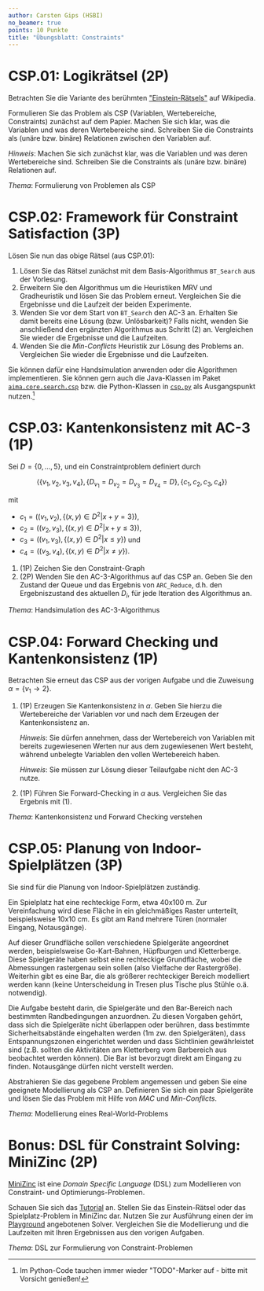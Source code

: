```yaml
---
author: Carsten Gips (HSBI)
no_beamer: true
points: 10 Punkte
title: "Übungsblatt: Constraints"
---
```


# CSP.01: Logikrätsel (2P)

Betrachten Sie die Variante des berühmten
["Einstein-Rätsels"](https://de.wikipedia.org/wiki/Zebrar%C3%A4tsel) auf Wikipedia.

Formulieren Sie das Problem als CSP (Variablen, Wertebereiche, Constraints) zunächst
auf dem Papier. Machen Sie sich klar, was die Variablen und was deren Wertebereiche
sind. Schreiben Sie die Constraints als (unäre bzw. binäre) Relationen zwischen den
Variablen auf.

*Hinweis*: Machen Sie sich zunächst klar, was die Variablen und was deren
Wertebereiche sind. Schreiben Sie die Constraints als (unäre bzw. binäre) Relationen
auf.

*Thema*: Formulierung von Problemen als CSP

# CSP.02: Framework für Constraint Satisfaction (3P)

Lösen Sie nun das obige Rätsel (aus CSP.01):

1.  Lösen Sie das Rätsel zunächst mit dem Basis-Algorithmus `BT_Search` aus der
    Vorlesung.
2.  Erweitern Sie den Algorithmus um die Heuristiken MRV und Gradheuristik und lösen
    Sie das Problem erneut. Vergleichen Sie die Ergebnisse und die Laufzeit der
    beiden Experimente.
3.  Wenden Sie vor dem Start von `BT_Search` den AC-3 an. Erhalten Sie damit bereits
    eine Lösung (bzw. Unlösbarkeit)? Falls nicht, wenden Sie anschließend den
    ergänzten Algorithmus aus Schritt (2) an. Vergleichen Sie wieder die Ergebnisse
    und die Laufzeiten.
4.  Wenden Sie die *Min-Conflicts* Heuristik zur Lösung des Problems an. Vergleichen
    Sie wieder die Ergebnisse und die Laufzeiten.

Sie können dafür eine Handsimulation anwenden oder die Algorithmen implementieren.
Sie können gern auch die Java-Klassen im Paket
[`aima.core.search.csp`](https://github.com/aimacode/aima-java/tree/AIMA3e/aima-core/src/main/java/aima/core/search/csp)
bzw. die Python-Klassen in
[`csp.py`](https://github.com/aimacode/aima-python/blob/master/csp.py) als
Ausgangspunkt nutzen.[^1]

# CSP.03: Kantenkonsistenz mit AC-3 (1P)

Sei $D=\lbrace 0, \ldots, 5 \rbrace$, und ein Constraintproblem definiert durch

$$\langle
    \lbrace v_1, v_2, v_3, v_4 \rbrace,
    \lbrace D_{v_1} = D_{v_2} = D_{v_3} = D_{v_4} = D \rbrace,
    \lbrace c_1, c_2, c_3, c_4 \rbrace
\rangle$$

mit

-   $c_1=\left((v_1,v_2), \lbrace (x,y) \in D^2 | x+y = 3 \rbrace\right)$,
-   $c_2=\left((v_2,v_3), \lbrace (x,y) \in D^2 | x+y \le 3 \rbrace\right)$,
-   $c_3=\left((v_1,v_3), \lbrace (x,y) \in D^2 | x \le y \rbrace\right)$ und
-   $c_4=\left((v_3,v_4), \lbrace (x,y) \in D^2 | x \ne y \rbrace\right)$.

1.  (1P) Zeichen Sie den Constraint-Graph
2.  (2P) Wenden Sie den AC-3-Algorithmus auf das CSP an. Geben Sie den Zustand der
    Queue und das Ergebnis von `ARC_Reduce`, d.h. den Ergebniszustand des aktuellen
    $D_i$, für jede Iteration des Algorithmus an.

*Thema*: Handsimulation des AC-3-Algorithmus

# CSP.04: Forward Checking und Kantenkonsistenz (1P)

Betrachten Sie erneut das CSP aus der vorigen Aufgabe und die Zuweisung
$\alpha = \lbrace v_1 \to  2 \rbrace$.

1.  (1P) Erzeugen Sie Kantenkonsistenz in $\alpha$. Geben Sie hierzu die
    Wertebereiche der Variablen vor und nach dem Erzeugen der Kantenkonsistenz an.

    *Hinweis*: Sie dürfen annehmen, dass der Wertebereich von Variablen mit bereits
    zugewiesenen Werten nur aus dem zugewiesenen Wert besteht, während unbelegte
    Variablen den vollen Wertebereich haben.

    *Hinweis*: Sie müssen zur Lösung dieser Teilaufgabe nicht den AC-3 nutze.

2.  (1P) Führen Sie Forward-Checking in $\alpha$ aus. Vergleichen Sie das Ergebnis
    mit (1).

*Thema*: Kantenkonsistenz und Forward Checking verstehen

# CSP.05: Planung von Indoor-Spielplätzen (3P)

Sie sind für die Planung von Indoor-Spielplätzen zuständig.

Ein Spielplatz hat eine rechteckige Form, etwa 40x100 m. Zur Vereinfachung wird
diese Fläche in ein gleichmäßiges Raster unterteilt, beispielsweise 10x10 cm. Es
gibt am Rand mehrere Türen (normaler Eingang, Notausgänge).

Auf dieser Grundfläche sollen verschiedene Spielgeräte angeordnet werden,
beispielsweise Go-Kart-Bahnen, Hüpfburgen und Kletterberge. Diese Spielgeräte haben
selbst eine rechteckige Grundfläche, wobei die Abmessungen rastergenau sein sollen
(also Vielfache der Rastergröße). Weiterhin gibt es eine Bar, die als größerer
rechteckiger Bereich modelliert werden kann (keine Unterscheidung in Tresen plus
Tische plus Stühle o.ä. notwendig).

Die Aufgabe besteht darin, die Spielgeräte und den Bar-Bereich nach bestimmten
Randbedingungen anzuordnen. Zu diesen Vorgaben gehört, dass sich die Spielgeräte
nicht überlappen oder berühren, dass bestimmte Sicherheitsabstände eingehalten
werden (1m zw. den Spielgeräten), dass Entspannungszonen eingerichtet werden und
dass Sichtlinien gewährleistet sind (z.B. sollten die Aktivitäten am Kletterberg vom
Barbereich aus beobachtet werden können). Die Bar ist bevorzugt direkt am Eingang zu
finden. Notausgänge dürfen nicht verstellt werden.

Abstrahieren Sie das gegebene Problem angemessen und geben Sie eine geeignete
Modellierung als CSP an. Definieren Sie sich ein paar Spielgeräte und lösen Sie das
Problem mit Hilfe von *MAC* und *Min-Conflicts*.

*Thema*: Modellierung eines Real-World-Problems

# Bonus: DSL für Constraint Solving: MiniZinc (2P)

[MiniZinc](https://www.minizinc.org/) ist eine *Domain Specific Language* (DSL) zum
Modellieren von Constraint- und Optimierungs-Problemen.

Schauen Sie sich das
[Tutorial](https://docs.minizinc.dev/en/stable/part_2_tutorial.html) an. Stellen Sie
das Einstein-Rätsel oder das Spielplatz-Problem in MiniZinc dar. Nutzen Sie zur
Ausführung einen der im [Playground](https://play.minizinc.dev) angebotenen Solver.
Vergleichen Sie die Modellierung und die Laufzeiten mit Ihren Ergebnissen aus den
vorigen Aufgaben.

*Thema*: DSL zur Formulierung von Constraint-Problemen

[^1]: Im Python-Code tauchen immer wieder "TODO"-Marker auf - bitte mit Vorsicht
    genießen!
